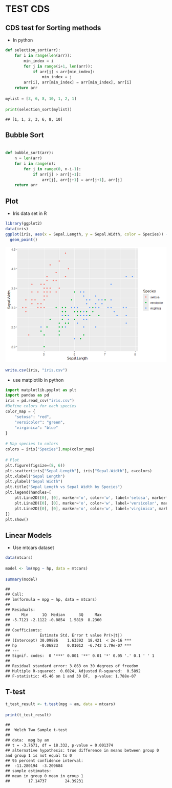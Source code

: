 TEST CDS
================

## CDS test for Sorting methods

- In python

``` python
def selection_sort(arr):
    for i in range(len(arr)):
        min_index = i
        for j in range(i+1, len(arr)):
            if arr[j] < arr[min_index]:
                min_index = j
        arr[i], arr[min_index] = arr[min_index], arr[i]
    return arr
  
mylist = [3, 6, 8, 10, 1, 2, 1]

print(selection_sort(mylist))
```

    ## [1, 1, 2, 3, 6, 8, 10]

## Bubble Sort

``` python

def bubble_sort(arr):
    n = len(arr)
    for i in range(n):
        for j in range(0, n-i-1):
            if arr[j] > arr[j+1]:
                arr[j], arr[j+1] = arr[j+1], arr[j]
    return arr
```

## Plot

- Iris data set in R

``` r
library(ggplot2)
data(iris)
ggplot(iris, aes(x = Sepal.Length, y = Sepal.Width, color = Species)) + 
  geom_point()
```

![](README_files/figure-gfm/unnamed-chunk-3-1.png)<!-- -->

``` r
write.csv(iris, "iris.csv")
```

- use matplotlib in python

``` python
import matplotlib.pyplot as plt
import pandas as pd
iris = pd.read_csv("iris.csv")
#Define colors for each species
color_map = {
    "setosa": "red",
    "versicolor": "green",
    "virginica": "blue"
}

# Map species to colors
colors = iris["Species"].map(color_map)

# Plot
plt.figure(figsize=(8, 6))
plt.scatter(iris["Sepal.Length"], iris["Sepal.Width"], c=colors)
plt.xlabel("Sepal Length")
plt.ylabel("Sepal Width")
plt.title("Sepal Length vs Sepal Width by Species")
plt.legend(handles=[
    plt.Line2D([0], [0], marker='o', color='w', label='setosa', markerfacecolor='red', markersize=10),
    plt.Line2D([0], [0], marker='o', color='w', label='versicolor', markerfacecolor='green', markersize=10),
    plt.Line2D([0], [0], marker='o', color='w', label='virginica', markerfacecolor='blue', markersize=10)
])
plt.show()
```

## Linear Models

- Use mtcars dataset

``` r
data(mtcars)

model <- lm(mpg ~ hp, data = mtcars)

summary(model)
```

    ## 
    ## Call:
    ## lm(formula = mpg ~ hp, data = mtcars)
    ## 
    ## Residuals:
    ##     Min      1Q  Median      3Q     Max 
    ## -5.7121 -2.1122 -0.8854  1.5819  8.2360 
    ## 
    ## Coefficients:
    ##             Estimate Std. Error t value Pr(>|t|)    
    ## (Intercept) 30.09886    1.63392  18.421  < 2e-16 ***
    ## hp          -0.06823    0.01012  -6.742 1.79e-07 ***
    ## ---
    ## Signif. codes:  0 '***' 0.001 '**' 0.01 '*' 0.05 '.' 0.1 ' ' 1
    ## 
    ## Residual standard error: 3.863 on 30 degrees of freedom
    ## Multiple R-squared:  0.6024, Adjusted R-squared:  0.5892 
    ## F-statistic: 45.46 on 1 and 30 DF,  p-value: 1.788e-07

## T-test

``` r
t_test_result <- t.test(mpg ~ am, data = mtcars)

print(t_test_result)
```

    ## 
    ##  Welch Two Sample t-test
    ## 
    ## data:  mpg by am
    ## t = -3.7671, df = 18.332, p-value = 0.001374
    ## alternative hypothesis: true difference in means between group 0 and group 1 is not equal to 0
    ## 95 percent confidence interval:
    ##  -11.280194  -3.209684
    ## sample estimates:
    ## mean in group 0 mean in group 1 
    ##        17.14737        24.39231
